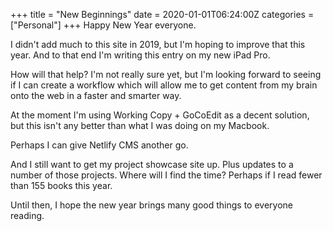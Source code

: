 +++
title = "New Beginnings"
date = 2020-01-01T06:24:00Z
categories = ["Personal"]
+++
Happy New Year everyone.

I didn't add much to this site in 2019, but I'm hoping to improve that this year. And to that end I'm writing this entry on my new iPad Pro.

How will that help? I'm not really sure yet, but I'm looking forward to seeing if I can create a workflow which will allow me to get content from my brain onto the web in a faster and smarter way.

At the moment I'm using Working Copy + GoCoEdit as a decent solution, but this isn't any better than what I was doing on my Macbook.

Perhaps I can give Netlify CMS another go.

And I still want to get my project showcase site up. Plus updates to a number of those projects. Where will I find the time? Perhaps if I read fewer than 155 books this year.

Until then, I hope the new year brings many good things to everyone reading.
